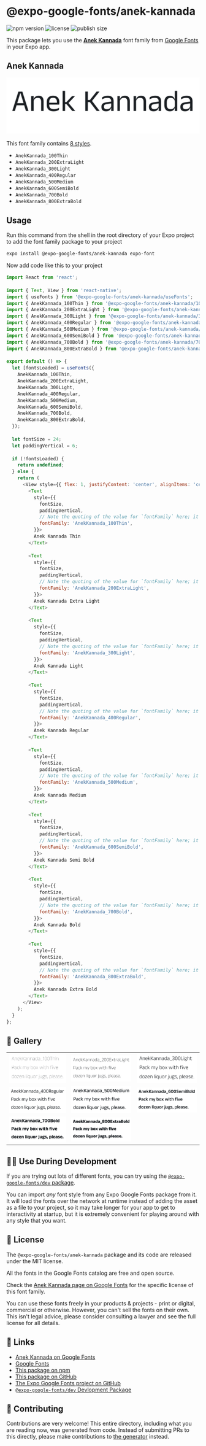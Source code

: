 # @expo-google-fonts/anek-kannada

![npm version](https://flat.badgen.net/npm/v/@expo-google-fonts/anek-kannada)
![license](https://flat.badgen.net/github/license/expo/google-fonts)
![publish size](https://flat.badgen.net/packagephobia/install/@expo-google-fonts/anek-kannada)

This package lets you use the [**Anek Kannada**](https://fonts.google.com/specimen/Anek+Kannada) font family from [Google Fonts](https://fonts.google.com/) in your Expo app.

## Anek Kannada

![Anek Kannada](./font-family.png)

This font family contains [8 styles](#-gallery).

- `AnekKannada_100Thin`
- `AnekKannada_200ExtraLight`
- `AnekKannada_300Light`
- `AnekKannada_400Regular`
- `AnekKannada_500Medium`
- `AnekKannada_600SemiBold`
- `AnekKannada_700Bold`
- `AnekKannada_800ExtraBold`

## Usage

Run this command from the shell in the root directory of your Expo project to add the font family package to your project
```sh
expo install @expo-google-fonts/anek-kannada expo-font
```

Now add code like this to your project
```js
import React from 'react';

import { Text, View } from 'react-native';
import { useFonts } from '@expo-google-fonts/anek-kannada/useFonts';
import { AnekKannada_100Thin } from '@expo-google-fonts/anek-kannada/100Thin';
import { AnekKannada_200ExtraLight } from '@expo-google-fonts/anek-kannada/200ExtraLight';
import { AnekKannada_300Light } from '@expo-google-fonts/anek-kannada/300Light';
import { AnekKannada_400Regular } from '@expo-google-fonts/anek-kannada/400Regular';
import { AnekKannada_500Medium } from '@expo-google-fonts/anek-kannada/500Medium';
import { AnekKannada_600SemiBold } from '@expo-google-fonts/anek-kannada/600SemiBold';
import { AnekKannada_700Bold } from '@expo-google-fonts/anek-kannada/700Bold';
import { AnekKannada_800ExtraBold } from '@expo-google-fonts/anek-kannada/800ExtraBold';

export default () => {
  let [fontsLoaded] = useFonts({
    AnekKannada_100Thin,
    AnekKannada_200ExtraLight,
    AnekKannada_300Light,
    AnekKannada_400Regular,
    AnekKannada_500Medium,
    AnekKannada_600SemiBold,
    AnekKannada_700Bold,
    AnekKannada_800ExtraBold,
  });

  let fontSize = 24;
  let paddingVertical = 6;

  if (!fontsLoaded) {
    return undefined;
  } else {
    return (
      <View style={{ flex: 1, justifyContent: 'center', alignItems: 'center' }}>
        <Text
          style={{
            fontSize,
            paddingVertical,
            // Note the quoting of the value for `fontFamily` here; it expects a string!
            fontFamily: 'AnekKannada_100Thin',
          }}>
          Anek Kannada Thin
        </Text>

        <Text
          style={{
            fontSize,
            paddingVertical,
            // Note the quoting of the value for `fontFamily` here; it expects a string!
            fontFamily: 'AnekKannada_200ExtraLight',
          }}>
          Anek Kannada Extra Light
        </Text>

        <Text
          style={{
            fontSize,
            paddingVertical,
            // Note the quoting of the value for `fontFamily` here; it expects a string!
            fontFamily: 'AnekKannada_300Light',
          }}>
          Anek Kannada Light
        </Text>

        <Text
          style={{
            fontSize,
            paddingVertical,
            // Note the quoting of the value for `fontFamily` here; it expects a string!
            fontFamily: 'AnekKannada_400Regular',
          }}>
          Anek Kannada Regular
        </Text>

        <Text
          style={{
            fontSize,
            paddingVertical,
            // Note the quoting of the value for `fontFamily` here; it expects a string!
            fontFamily: 'AnekKannada_500Medium',
          }}>
          Anek Kannada Medium
        </Text>

        <Text
          style={{
            fontSize,
            paddingVertical,
            // Note the quoting of the value for `fontFamily` here; it expects a string!
            fontFamily: 'AnekKannada_600SemiBold',
          }}>
          Anek Kannada Semi Bold
        </Text>

        <Text
          style={{
            fontSize,
            paddingVertical,
            // Note the quoting of the value for `fontFamily` here; it expects a string!
            fontFamily: 'AnekKannada_700Bold',
          }}>
          Anek Kannada Bold
        </Text>

        <Text
          style={{
            fontSize,
            paddingVertical,
            // Note the quoting of the value for `fontFamily` here; it expects a string!
            fontFamily: 'AnekKannada_800ExtraBold',
          }}>
          Anek Kannada Extra Bold
        </Text>
      </View>
    );
  }
};

```

## 🔡 Gallery


||||
|-|-|-|
|![AnekKannada_100Thin](.//100Thin/AnekKannada_100Thin.ttf.png)|![AnekKannada_200ExtraLight](.//200ExtraLight/AnekKannada_200ExtraLight.ttf.png)|![AnekKannada_300Light](.//300Light/AnekKannada_300Light.ttf.png)||
|![AnekKannada_400Regular](.//400Regular/AnekKannada_400Regular.ttf.png)|![AnekKannada_500Medium](.//500Medium/AnekKannada_500Medium.ttf.png)|![AnekKannada_600SemiBold](.//600SemiBold/AnekKannada_600SemiBold.ttf.png)||
|![AnekKannada_700Bold](.//700Bold/AnekKannada_700Bold.ttf.png)|![AnekKannada_800ExtraBold](.//800ExtraBold/AnekKannada_800ExtraBold.ttf.png)|||


## 👩‍💻 Use During Development

If you are trying out lots of different fonts, you can try using the [`@expo-google-fonts/dev` package](https://github.com/expo/google-fonts/tree/master/font-packages/dev#readme).

You can import *any* font style from any Expo Google Fonts package from it. It will load the fonts
over the network at runtime instead of adding the asset as a file to your project, so it may take longer
for your app to get to interactivity at startup, but it is extremely convenient
for playing around with any style that you want.

## 📖 License

The `@expo-google-fonts/anek-kannada` package and its code are released under the MIT license.

All the fonts in the Google Fonts catalog are free and open source.

Check the [Anek Kannada page on Google Fonts](https://fonts.google.com/specimen/Anek+Kannada) for the specific license of this font family.

You can use these fonts freely in your products & projects - print or digital, commercial or otherwise. However, you can't sell the fonts on their own. This isn't legal advice, please consider consulting a lawyer and see the full license for all details.

## 🔗 Links

- [Anek Kannada on Google Fonts](https://fonts.google.com/specimen/Anek+Kannada)
- [Google Fonts](https://fonts.google.com/)
- [This package on npm](https://www.npmjs.com/package/@expo-google-fonts/anek-kannada)
- [This package on GitHub](https://github.com/expo/google-fonts/tree/master/font-packages/anek-kannada)
- [The Expo Google Fonts project on GitHub](https://github.com/expo/google-fonts)
- [`@expo-google-fonts/dev` Devlopment Package](https://github.com/expo/google-fonts/tree/master/font-packages/dev)

## 🤝 Contributing

Contributions are very welcome! This entire directory, including what you are reading now, was generated from code. Instead of submitting PRs to this directly, please make contributions to [the generator](https://github.com/expo/google-fonts/tree/master/packages/generator) instead.
